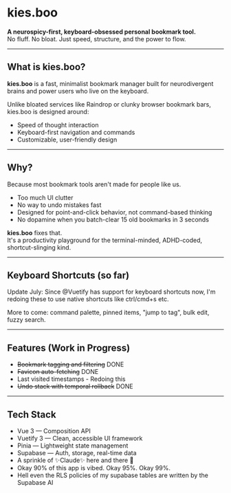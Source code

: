 # kies.boo

**A neurospicy-first, keyboard-obsessed personal bookmark tool.**  
No fluff. No bloat. Just speed, structure, and the power to flow.

---

## What is kies.boo?

**kies.boo** is a fast, minimalist bookmark manager built for neurodivergent brains and power users who live on the keyboard.

Unlike bloated services like Raindrop or clunky browser bookmark bars, kies.boo is designed around:

- Speed of thought interaction  
- Keyboard-first navigation and commands  
- Customizable, user-friendly design 

---

## Why?

Because most bookmark tools aren't made for people like us.

- Too much UI clutter  
- No way to undo mistakes fast  
- Designed for point-and-click behavior, not command-based thinking  
- No dopamine when you batch-clear 15 old bookmarks in 3 seconds

**kies.boo** fixes that.  
It's a productivity playground for the terminal-minded, ADHD-coded, shortcut-slinging kind.

---

## Keyboard Shortcuts (so far)

Update July: Since @Vuetify has support for keyboard shortcuts now, I'm redoing these to use native shortcuts like ctrl/cmd+s etc.

More to come: command palette, pinned items, "jump to tag", bulk edit, fuzzy search.

---

## Features (Work in Progress)

- ~~Bookmark tagging and filtering~~ DONE
- ~~Favicon auto-fetching~~ DONE
- Last visited timestamps - Redoing this
- ~~Undo stack with temporal rollback~~ DONE

---

## Tech Stack

- Vue 3 — Composition API  
- Vuetify 3 — Clean, accessible UI framework  
- Pinia — Lightweight state management  
- Supabase — Auth, storage, real-time data
- A sprinkle of ✨Claude✨ here and there 🧂
- Okay 90% of this app is vibed. Okay 95%. Okay 99%.
- Hell even the RLS policies of my supabase tables are written by the Supabase AI